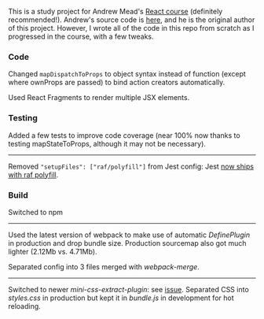 This is a study project for Andrew Mead's [React course](https://www.udemy.com/react-2nd-edition) (definitely recommended!).
Andrew's source code is [here](https://github.com/andrewjmead/react-course-2-expensify-app), and he is the original author of this project. However, I wrote all of the code in this repo from scratch as I progressed in the course, with a few tweaks.

### Code

Changed `mapDispatchToProps` to object syntax instead of function (except where ownProps are passed) to bind action creators automatically.

Used React Fragments to render multiple JSX elements.

### Testing

Added a few tests to improve code coverage (near 100% now thanks to testing mapStateToProps, although it may not be necessary).

---

Removed `"setupFiles": ["raf/polyfill"]` from Jest config: Jest [now ships with raf polyfill](https://github.com/BuckyMaler/channels/pull/79).

### Build

Switched to npm

---

Used the latest version of webpack to make use of automatic _DefinePlugin_ in production and drop bundle size. Production sourcemap also got much lighter (2.12Mb vs. 4.71Mb).

Separated config into 3 files merged with _webpack-merge_.

---

Switched to newer _mini-css-extract-plugin_: see [issue](https://github.com/webpack-contrib/extract-text-webpack-plugin/issues/749). Separated CSS into _styles.css_ in production but kept it in _bundle.js_ in development for hot reloading.
